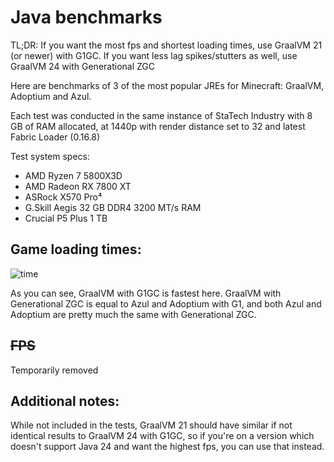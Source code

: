 # Java benchmarks

TL;DR: If you want the most fps and shortest loading times, use GraalVM 21 (or newer) with G1GC. If you want less lag spikes/stutters as well, use GraalVM 24 with Generational ZGC

Here are benchmarks of 3 of the most popular JREs for Minecraft: GraalVM, Adoptium and Azul.

Each test was conducted in the same instance of StaTech Industry with 8 GB of RAM allocated, at 1440p with render distance set to 32 and latest Fabric Loader (0.16.8)

Test system specs:

- AMD Ryzen 7 5800X3D
- AMD Radeon RX 7800 XT
- ASRock X570 Pro⁴
- G.Skill Aegis 32 GB DDR4 3200 MT/s RAM
- Crucial P5 Plus 1 TB

## Game loading times:

![time](https://github.com/user-attachments/assets/81bff5ec-e734-4352-a77b-4edff52ded83)

As you can see, GraalVM with G1GC is fastest here. GraalVM with Generational ZGC is equal to Azul and Adoptium with G1, and both Azul and Adoptium are pretty much the same with Generational ZGC.

## ~~FPS~~

Temporarily removed

## Additional notes:

While not included in the tests, GraalVM 21 should have similar if not identical results to GraalVM 24 with G1GC, so if you're on a version which doesn't support Java 24 and want the highest fps, you can use that instead.

